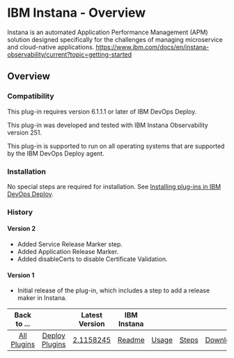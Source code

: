 
# IBM Instana - Overview

Instana is an automated Application Performance Management (APM) solution designed specifically for the challenges of managing microservice and cloud-native applications. https://www.ibm.com/docs/en/instana-observability/current?topic=getting-started

## Overview

### Compatibility

This plug-in requires version 6.1.1.1 or later of IBM DevOps Deploy.

This plug-in was developed and tested with IBM Instana Observability version 251.

This plug-in is supported to run on all operating systems that are supported by the IBM DevOps Deploy agent.

### Installation

No special steps are required for installation. See [Installing plug-ins in IBM DevOps Deploy](https://community.ibm.com/community/user/wasdevops/blogs/laurel-dickson-bull1/2022/06/13/install-plugins "Installing plug-ins in IBM DevOps Deploy").

### History

#### Version 2

* Added Service Release Marker step.
* Added Application Release Marker.
* Added disableCerts to disable Certificate Validation.


#### Version 1

* Initial release of the plug-in, which includes a step to add a release maker in Instana.

|Back to ...||Latest Version|IBM Instana  ||||
| :---: | :---: | :---: | :---: | :---: | :---: | :---: |
|[All Plugins](../../index.md)|[Deploy Plugins](../README.md)|[2.1158245](https://raw.githubusercontent.com/UrbanCode/IBM-UCD-PLUGINS/main/files/ibm-instana/ucd-Instana-2.1158245.zip)|[Readme](README.md)|[Usage](usage.md)|[Steps](steps.md)|[Downloads](downloads.md)|
